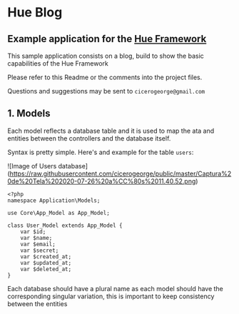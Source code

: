# Hue Blog
## Example application for the [Hue Framework](https://github.com/cicerogeorge/hue-framework)

This sample application consists on a blog, build to show the basic capabilities of the Hue Framework

Please refer to this Readme or the comments into the project files.

Questions and suggestions may be sent to ```cicerogeorge@gmail.com```

## 1. Models

Each model reflects a database table and it is used to map the ata and entities between the controllers and the database itself.

Syntax is pretty simple. Here's and example for the table ```users```:

![Image of Users database]
(https://raw.githubusercontent.com/cicerogeorge/public/master/Captura%20de%20Tela%202020-07-26%20a%CC%80s%2011.40.52.png)

```
<?php
namespace Application\Models;

use Core\App_Model as App_Model;

class User_Model extends App_Model {
	var $id;
	var $name;
	var $email;
	var $secret;
	var $created_at;
	var $updated_at;
	var $deleted_at;
}
```

Each database should have a plural name as each model should have the corresponding singular variation, this is important to keep consistency between the entities